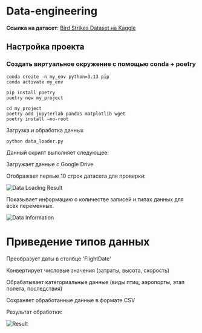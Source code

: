 # Data-engineering

**Ссылка на датасет**: [Bird Strikes Dataset на Kaggle](https://www.kaggle.com/datasets/breana/bird-strikes)

## Настройка проекта
### Создать виртуальное окружение с помощью  conda + poetry
```
conda create -n my_env python=3.13 pip
conda activate my_env

pip install poetry
poetry new my_project

cd my_project
poetry add jupyterlab pandas matplotlib wget
poetry install —no-root
```
Загрузка и обработка данных

```python data_loader.py```

Данный скрипт выполняет следующее:

Загружает данные с Google Drive

Отображает первые 10 строк датасета для проверки:

![Data Loading Result](DataLoadingResult.JPG)

Показывает информацию о количестве записей и типах данных для всех переменных.

![Data Information](Data_inf.PNG)

# Приведение типов данных

Преобразует даты в столбце 'FlightDate'

Конвертирует числовые значения (затраты, высота, скорость)

Обрабатывает категориальные данные (виды птиц, аэропорты, этап полета, последствия)

Сохраняет обработанные данные в формате CSV

Результат обработки:

![Result](result.PNG)




